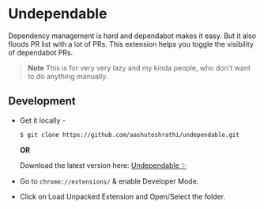 # Undependable

Dependency management is hard and dependabot makes it easy. But it also floods PR list with a lot of PRs. This extension helps you toggle the visibility of dependabot PRs.

> **Note**
> This is for very very lazy and my kinda people, who don't want to do anything manually.

<!-- ## Installation -->

<!-- [link-chrome]: https://chrome.google.com/webstore/detail/mongo-ip-updater/cklilnpehpogpeoeklbefjbjafcnlofj 'Version published on Chrome Web Store'

[<img src="https://raw.githubusercontent.com/alrra/browser-logos/90fdf03c/src/chrome/chrome.svg" width="48" alt="Chrome" valign="middle">][link-chrome] [<img valign="middle" src="https://img.shields.io/chrome-web-store/v/cklilnpehpogpeoeklbefjbjafcnlofj.svg?label=%20">][link-chrome] and other Chromium browsers -->

## Development

- Get it locally -

  ```sh
  $ git clone https://github.com/aashutoshrathi/undependable.git
  ```

  **OR**

  Download the latest version here: [Undependable ✨](https://github.com/aashutoshrathi/undependable/archive/main.zip)

- Go to `chrome://extensions/` & enable Developer Mode.
- Click on Load Unpacked Extension and Open/Select the folder.
